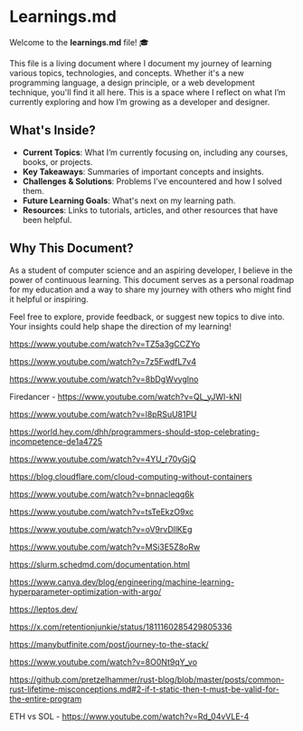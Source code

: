 # Learnings.md

Welcome to the **learnings.md** file! 🎓

This file is a living document where I document my journey of learning various topics, technologies, and concepts. Whether it's a new programming language, a design principle, or a web development technique, you'll find it all here. This is a space where I reflect on what I’m currently exploring and how I’m growing as a developer and designer.

## What's Inside?

- **Current Topics**: What I’m currently focusing on, including any courses, books, or projects.
- **Key Takeaways**: Summaries of important concepts and insights.
- **Challenges & Solutions**: Problems I’ve encountered and how I solved them.
- **Future Learning Goals**: What's next on my learning path.
- **Resources**: Links to tutorials, articles, and other resources that have been helpful.

## Why This Document?

As a student of computer science and an aspiring developer, I believe in the power of continuous learning. This document serves as a personal roadmap for my education and a way to share my journey with others who might find it helpful or inspiring.

Feel free to explore, provide feedback, or suggest new topics to dive into. Your insights could help shape the direction of my learning!

https://www.youtube.com/watch?v=TZ5a3gCCZYo

https://www.youtube.com/watch?v=7z5FwdfL7v4

https://www.youtube.com/watch?v=8bDgWvyglno

Firedancer - https://www.youtube.com/watch?v=QL_yJWI-kNI

https://www.youtube.com/watch?v=l8pRSuU81PU

https://world.hey.com/dhh/programmers-should-stop-celebrating-incompetence-de1a4725

https://www.youtube.com/watch?v=4YU_r70yGjQ

https://blog.cloudflare.com/cloud-computing-without-containers

https://www.youtube.com/watch?v=bnnacleqg6k

https://www.youtube.com/watch?v=tsTeEkzO9xc

https://www.youtube.com/watch?v=oV9rvDllKEg

https://www.youtube.com/watch?v=MSi3E5Z8oRw

https://slurm.schedmd.com/documentation.html

https://www.canva.dev/blog/engineering/machine-learning-hyperparameter-optimization-with-argo/

https://leptos.dev/

https://x.com/retentionjunkie/status/1811160285429805336

https://manybutfinite.com/post/journey-to-the-stack/

https://www.youtube.com/watch?v=8O0Nt9qY_vo

https://github.com/pretzelhammer/rust-blog/blob/master/posts/common-rust-lifetime-misconceptions.md#2-if-t-static-then-t-must-be-valid-for-the-entire-program

ETH vs SOL - https://www.youtube.com/watch?v=Rd_04vVLE-4